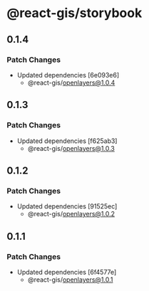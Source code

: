 # @react-gis/storybook

## 0.1.4

### Patch Changes

- Updated dependencies [6e093e6]
  - @react-gis/openlayers@1.0.4

## 0.1.3

### Patch Changes

- Updated dependencies [f625ab3]
  - @react-gis/openlayers@1.0.3

## 0.1.2

### Patch Changes

- Updated dependencies [91525ec]
  - @react-gis/openlayers@1.0.2

## 0.1.1

### Patch Changes

- Updated dependencies [6f4577e]
  - @react-gis/openlayers@1.0.1
